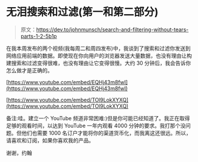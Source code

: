 # 无泪搜索和过滤(第一和第二部分)

> 原文：<https://dev.to/johnmunsch/search-and-filtering-without-tears-parts-1-2-5b1p>

在我本周发布的两个视频(我每周二和周四发布)中，我谈到了搜索和过滤你发送到网络应用前端的数据。即使现在你向用户的浏览器发送大量数据，也没有理由让构建搜索和过滤变得很难，也没有理由让它变得很慢。大约 30 分钟后，我会告诉你怎么做才是正确的。

[https://www.youtube.com/embed/EQHj43m8fwI](https://www.youtube.com/embed/EQHj43m8fwI)

[https://www.youtube.com/embed/TOl9LokXYXQ](https://www.youtube.com/embed/TOl9LokXYXQ)

备注:哇。建立一个 YouTube 频道非常困难:)但是你可能已经知道了。我正在取得足够的观看时间，以达到 YouTube 一年内观看 4000 分钟的要求。我打那个没问题。但他们也需要 1000 名订户才能将你的渠道货币化，而我离这还很远。所以，请喜欢和订阅，如果你喜欢我的产品。

谢谢，约翰